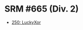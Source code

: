 # SRM #665 (Div. 2)

* [250: LuckyXor][]

[250: LuckyXor]: http://community.topcoder.com/stat?c=problem_statement&pm=13960&rd=16514
